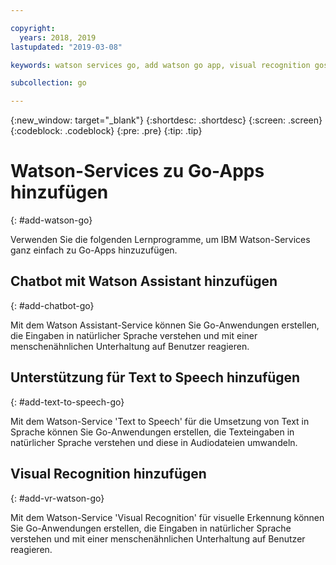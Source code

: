 ```yaml
---

copyright:
  years: 2018, 2019
lastupdated: "2019-03-08"

keywords: watson services go, add watson go app, visual recognition gos

subcollection: go

---
```


{:new_window: target="_blank"}
{:shortdesc: .shortdesc}
{:screen: .screen}
{:codeblock: .codeblock}
{:pre: .pre}
{:tip: .tip}

# Watson-Services zu Go-Apps hinzufügen
{: #add-watson-go}

Verwenden Sie die folgenden Lernprogramme, um IBM Watson-Services ganz einfach zu Go-Apps hinzuzufügen.

<!-- Need topic links once they are moved to the Watson repo. Add links to each section "For more information..." -->

## Chatbot mit Watson Assistant hinzufügen
{: #add-chatbot-go}

Mit dem Watson Assistant-Service können Sie Go-Anwendungen erstellen, die Eingaben in natürlicher Sprache verstehen und mit einer menschenähnlichen Unterhaltung auf Benutzer reagieren.

## Unterstützung für Text to Speech hinzufügen
{: #add-text-to-speech-go}

Mit dem Watson-Service 'Text to Speech' für die Umsetzung von Text in Sprache können Sie Go-Anwendungen erstellen, die Texteingaben in natürlicher Sprache verstehen und diese in Audiodateien umwandeln.

## Visual Recognition hinzufügen
{: #add-vr-watson-go}

Mit dem Watson-Service 'Visual Recognition' für visuelle Erkennung können Sie Go-Anwendungen erstellen, die Eingaben in natürlicher Sprache verstehen und mit einer menschenähnlichen Unterhaltung auf Benutzer reagieren.
